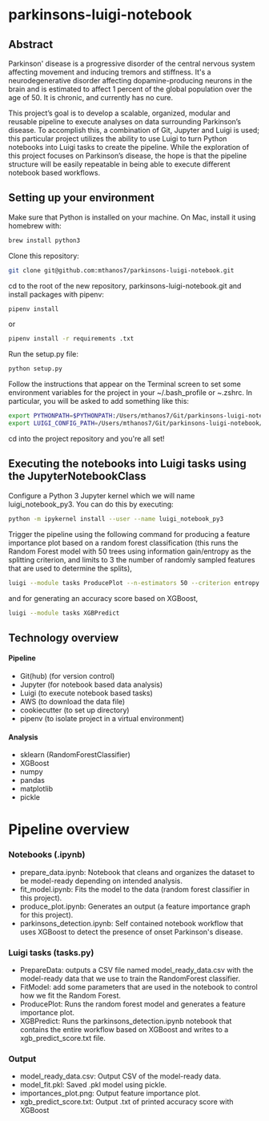 # parkinsons-luigi-notebook

## Abstract
Parkinson' disease is a progressive disorder of the central nervous system affecting movement and inducing tremors and stiffness. It's a neurodegenerative disorder affecting dopamine-producing neurons in the brain and is estimated to affect 1 percent of the global population over the age of 50. It is chronic, and currently has no cure.

This project’s goal is to develop a scalable, organized, modular and reusable pipeline to execute analyses on data surrounding Parkinson’s disease. To accomplish this, a combination of Git, Jupyter and Luigi is used; this particular project utilizes the ability to use Luigi to turn Python notebooks into Luigi tasks to create the pipeline. While the exploration of this project focuses on Parkinson’s disease, the hope is that the pipeline structure will be easily repeatable in being able to execute different notebook based workflows.

## Setting up your environment

Make sure that Python is installed on your machine. On Mac, install it using homebrew with:
```bash
brew install python3
```

Clone this repository:
```bash
git clone git@github.com:mthanos7/parkinsons-luigi-notebook.git
```

cd to the root of the new repository, parkinsons-luigi-notebook.git and install packages with pipenv:
```bash
pipenv install
```
or
```bash
pipenv install -r requirements .txt
```

Run the setup.py file:
```bash
python setup.py
```

Follow the instructions that appear on the Terminal screen to set some environment variables for the project in your ~/.bash_profile or ~.zshrc. In particular, you will be asked to add something like this:
```bash
export PYTHONPATH=$PYTHONPATH:/Users/mthanos7/Git/parkinsons-luigi-notebook
export LUIGI_CONFIG_PATH=/Users/mthanos7/Git/parkinsons-luigi-notebook/luigi/luigi.conf
```

cd into the project repository and you're all set!

## Executing the notebooks into Luigi tasks using the JupyterNotebookClass
Configure a Python 3 Jupyter kernel which we will name luigi_notebook_py3. You can do this by executing:
```bash
python -m ipykernel install --user --name luigi_notebook_py3
```

Trigger the pipeline using the following command for producing a feature importance plot based on a random forest classification (this runs the Random Forest model with 50 trees using information gain/entropy as the splitting criterion, and limits to 3 the number of randomly sampled features that are used to determine the splits),
```bash
luigi --module tasks ProducePlot --n-estimators 50 --criterion entropy --max-features 3
```

and for generating an accuracy score based on XGBoost,
```bash
luigi --module tasks XGBPredict
```

## Technology overview
#### Pipeline
- Git(hub) (for version control)
- Jupyter (for notebook based data analysis)
- Luigi (to execute notebook based tasks)
- AWS (to download the data file)
- cookiecutter (to set up directory)
- pipenv (to isolate project in a virtual environment)

#### Analysis
- sklearn (RandomForestClassifier)
- XGBoost
- numpy
- pandas
- matplotlib
- pickle

# Pipeline overview
### Notebooks (.ipynb)
- prepare_data.ipynb: Notebook that cleans and organizes the dataset to be model-ready depending on intended analysis.
- fit_model.ipynb: Fits the model to the data (random forest classifier in this project).
- produce_plot.ipynb: Generates an output (a feature importance graph for this project).
- parkinsons_detection.ipynb: Self contained notebook workflow that uses XGBoost to detect the presence of onset Parkinson's disease.

### Luigi tasks (tasks.py)
- PrepareData: outputs a CSV file named model_ready_data.csv with the model-ready data that we use to train the RandomForest classifier.
- FitModel: add some parameters that are used in the notebook to control how we fit the Random Forest.
- ProducePlot: Runs the random forest model and generates a feature importance plot.
- XGBPredict: Runs the parkinsons_detection.ipynb notebook that contains the entire workflow based on XGBoost and writes to a xgb_predict_score.txt file.

### Output
- model_ready_data.csv: Output CSV of the model-ready data. 
- model_fit.pkl: Saved .pkl model using pickle.
- importances_plot.png: Output feature importance plot.
- xgb_predict_score.txt: Output .txt of printed accuracy score with XGBoost


